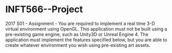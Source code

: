 # INFT566--Project
2017 S01 - Assignment - You are required to implement a real time 3-D virtual environment using OpenGL. This application must not be built using a pre-existing game engine, such as Unity3D or Unreal Engine 4. The application must implement the features specified below, but you are able to create whatever environment you wish using pre-existing art assets. 

